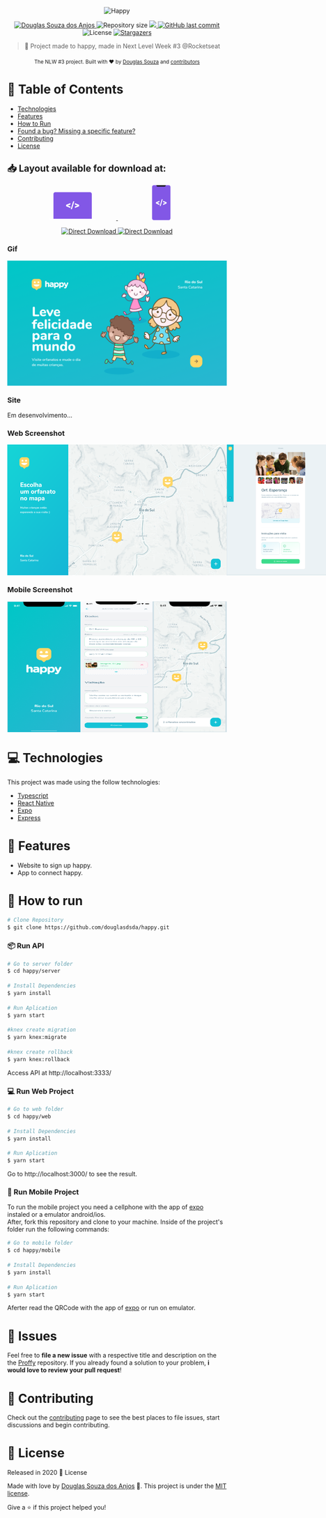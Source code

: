 <p align="center">
   <img src="https://github.com/douglasdsda/happy/blob/master/.github/Home.jpg" alt="Happy" width="280"/>
</p>

<p align="center">	
   <a href="https://www.linkedin.com/in/douglas-souza-5b6bab31/">
      <img alt="Douglas Souza dos Anjos" src="https://img.shields.io/badge/-douglasdsda-8257E5?style=flat&logo=Linkedin&logoColor=white" />
   </a>
  <img alt="Repository size" src="https://img.shields.io/github/repo-size/douglasdsda/happy?color=774DD6">

  <a aria-label="Completed" href="https://nextlevelweek.com/episodios/omnistack/edicao/3">
    <img src="https://img.shields.io/badge/Happy-NLW 3.0-8257E5?logo=data:image/png;base64,iVBORw0KGgoAAAANSUhEUgAAABAAAAAQCAMAAAAoLQ9TAAAALVBMVEVHcExxWsF0XMJzXMJxWcFsUsD///9jRrzY0u6Xh9Gsn9n39fyMecy0qd2bjNJWBT0WAAAABHRSTlMA2Do606wF2QAAAGlJREFUGJVdj1cWwCAIBLEsRU3uf9xobDH8+GZwUYi8i6ucJwrxKE+7D0G9Q4vlYqtmCSjndr4CgCgzlyFgfKfKCVO0LrPKjmiqMxGXkJwNnXskqWG+1oSM+BSwD8f29YLNjvx/OQrn+g99oQSoNmt3PgAAAABJRU5ErkJggg=="></img>
  </a>
  <a href="https://github.com/douglasdsda/proffy/commits/master">
    <img alt="GitHub last commit" src="https://img.shields.io/github/last-commit/douglasdsda/proffy?color=774DD6">
  </a> 
  <img alt="License" src="https://img.shields.io/badge/license-MIT-8257E5">
  <a href="https://github.com/douglasdsda/happy/stargazers">
    <img alt="Stargazers" src="https://img.shields.io/github/stars/douglasdsda/happy?color=8257E5&logo=github">
  </a>
</p>

> :rocket: Project made to happy, made in Next Level Week #3 @Rocketseat

<div align="center">
  <sub>The NLW #3 project. Built with ❤︎ by
    <a href="https://github.com/douglasdsda">Douglas Souza</a> and
    <a href="https://github.com/douglasdsda/happy/graphs/contributors">
      contributors
    </a>
  </sub>
</div>

# :pushpin: Table of Contents

* [Technologies](#computer-technologies)
* [Features](#rocket-features)
* [How to Run](#construction_worker-how-to-run)
* [Found a bug? Missing a specific feature?](#bug-issues)
* [Contributing](#tada-contributing)
* [License](#closed_book-license)

<h2 align="left"> 📥 Layout available for download at: </h2>
<p align="center">
    <a title="Ir para Figma Web" alt="Ir para Figma Web" href="https://www.figma.com/file/GHGS126t7WYjnPZdRKChJF/Proffy-Web/duplicate">
        <svg width="200" height="64" viewBox="0 0 106 64" fill="none"><path d="M97 61V4.207a4.32 4.32 0 00-1.172-2.975A3.903 3.903 0 0093 0H13c-1.06 0-2.078.443-2.828 1.232A4.32 4.32 0 009 4.207V61h88z" fill="#8257E6"></path><path d="M0 61h106v1.5c0 .398-.385.78-1.071 1.06-.685.282-1.615.44-2.584.44H3.655c-.97 0-1.899-.158-2.584-.44C.385 63.28 0 62.899 0 62.5V61zM41.733 30.643l6.06 2.095v3.495L38 32.135v-3.029l9.793-4.098v3.483l-6.06 2.152zM51.383 39h-2.648l5.506-18H56.9l-5.517 18zM64.289 30.61l-6.027-2.107v-3.484L68 29.118v3.028l-9.738 4.099V32.76l6.027-2.152z" fill="#fff"></path></svg>
    </a>
   <a title="Ir para Figma Mobile" alt="Ir para Figma Mobile" href="https://www.figma.com/file/e33KvgUpFdunXxJjHnK7CG/Proffy-Mobile/duplicate">
       <svg width="200" height="80" viewBox="0 0 43 80" fill="none"><path d="M38.384 80H3.838C1.718 80 0 78.115 0 75.79V4.21C0 1.886 1.718 0 3.838 0h34.546c2.12 0 3.838 1.885 3.838 4.21v71.58c0 2.325-1.718 4.21-3.838 4.21z" fill="#8257E6"></path><path d="M10 0h21.273v.273a3 3 0 01-3 3H13a3 3 0 01-3-3V0z" fill="#121214"></path><path d="M11.93 40.556l4.938 1.81v3.02l-7.98-3.541v-2.617l7.98-3.542v3.01l-4.937 1.86zM19.793 47.778h-2.157l4.486-15.556h2.166l-4.495 15.556zM30.31 40.526l-4.911-1.82v-3.01l7.934 3.541v2.618L25.4 45.397v-3.011l4.91-1.86z" fill="#fff"></path></svg>
    </a>
</p>
<p align="center">
    <a title="Download .fig Web" href="https://www.figma.com/file/3xu66Mumqf7nS0K2LFb5Ur/Happy-Web-(Copy)?node-id=0%3A1">
        <img alt="Direct Download" src="https://img.shields.io/badge/Download Web-black?style=flat-square&logo=figma&logoColor=red" width="200px" />
    </a>
    <a title="Download .fig Mobile" href="https://www.figma.com/file/saaRH4CqbhdtJsBnRPmqx0/Happy-Mobile-(Copy)?node-id=0%3A1">
        <img alt="Direct Download" src="https://img.shields.io/badge/Download Mobile-black?style=flat-square&logo=figma&logoColor=red" width="215px"/>
    </a>
</p>

### Gif
<div style="display: flex; flex-direction: 'row'; align-items: 'center';">
     <img src="https://github.com/douglasdsda/happy/blob/master/.github/Home.png">
</div>

### Site
 Em desenvolvimento...

### Web Screenshot
<div style="display: flex; flex-direction: 'row'; align-items: 'center';">
   <img style="flex: 1"  src="https://github.com/douglasdsda/happy/blob/master/.github/Mapa.png" height="300px" >
   <img style="flex: 1" src="https://github.com/douglasdsda/happy/blob/master/.github/cadadastro.png" height="300px" >
</div>

### Mobile Screenshot
<div style="display: flex; flex-direction: 'row';">
   <img style="flex: 1" src="https://github.com/douglasdsda/happy/blob/master/.github/web1.png"  height="300px" >
   <img style="flex: 1" src="https://github.com/douglasdsda/happy/blob/master/.github/web3.png"  height="300px" >
     <img style="flex: 1" src="https://github.com/douglasdsda/happy/blob/master/.github/web2.png"  height="300px"  >
</div>

# :computer: Technologies
This project was made using the follow technologies:
<ul>
  <li><a href="https://www.typescriptlang.org/">Typescript</a></li>
  <li><a href="https://reactnative.dev/">React Native</a></li>
  <li><a href="https://expo.io/">Expo</a></li>
  <li><a href="https://expressjs.com/en/api.html#express">Express</a></li>
</ul>

# :rocket: Features

* Website to sign up happy.
* App to connect happy.

# :construction_worker: How to run
```bash
# Clone Repository
$ git clone https://github.com/douglasdsda/happy.git
```
### 📦 Run API

```bash
# Go to server folder
$ cd happy/server

# Install Dependencies
$ yarn install

# Run Aplication
$ yarn start

#knex create migration
$ yarn knex:migrate

#knex create rollback
$ yarn knex:rollback

```
Access API at http://localhost:3333/

### 💻 Run Web Project

```bash
# Go to web folder
$ cd happy/web

# Install Dependencies
$ yarn install

# Run Aplication
$ yarn start
```
Go to http://localhost:3000/ to see the result.

### 📱 Run Mobile Project
To run the mobile project you need a cellphone with the app of [expo](https://play.google.com/store/apps/details?id=host.exp.exponent) instaled or a emulator android/ios.
<br />
After, fork this repository and clone to your machine. Inside of the project's folder run the following commands:

```bash
# Go to mobile folder
$ cd happy/mobile

# Install Dependencies
$ yarn install

# Run Aplication
$ yarn start
```
Aferter read the QRCode with the app of [expo](https://play.google.com/store/apps/details?id=host.exp.exponent) or run on emulator.


# :bug: Issues

Feel free to **file a new issue** with a respective title and description on the the [Proffy](https://github.com/douglasdsda/happy/issues) repository. If you already found a solution to your problem, **i would love to review your pull request**!

# :tada: Contributing

Check out the [contributing](https://github.com/douglasdsda/happy/blob/master/CONTRIBUTING.md) page to see the best places to file issues, start discussions and begin contributing.

# :closed_book: License

Released in 2020 :closed_book: License

Made with love by [Douglas Souza dos Anjos](https://github.com/douglasdsda) 🚀.
This project is under the [MIT license](https://github.com/douglasdsda/happy/master/LICENSE).


Give a ⭐️ if this project helped you!
